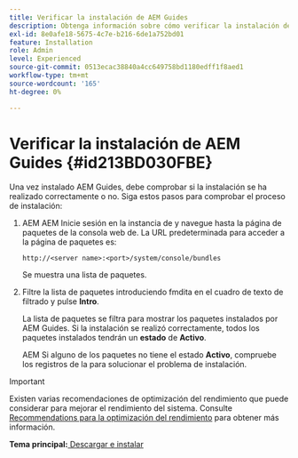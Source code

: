 ```yaml
---
title: Verificar la instalación de AEM Guides
description: Obtenga información sobre cómo verificar la instalación de AEM Guides
exl-id: 8e0afe18-5675-4c7e-b216-6de1a752bd01
feature: Installation
role: Admin
level: Experienced
source-git-commit: 0513ecac38840a4cc649758bd1180edff1f8aed1
workflow-type: tm+mt
source-wordcount: '165'
ht-degree: 0%

---
```


# Verificar la instalación de AEM Guides {#id213BD030FBE}

Una vez instalado AEM Guides, debe comprobar si la instalación se ha realizado correctamente o no. Siga estos pasos para comprobar el proceso de instalación:

1. AEM AEM Inicie sesión en la instancia de y navegue hasta la página de paquetes de la consola web de. La URL predeterminada para acceder a la página de paquetes es:

   ```http
   http://<server name>:<port>/system/console/bundles
   ```

   Se muestra una lista de paquetes.

1. Filtre la lista de paquetes introduciendo fmdita en el cuadro de texto de filtrado y pulse **Intro**.

   La lista de paquetes se filtra para mostrar los paquetes instalados por AEM Guides. Si la instalación se realizó correctamente, todos los paquetes instalados tendrán un **estado** de **Activo**.

   AEM Si alguno de los paquetes no tiene el estado **Activo**, compruebe los registros de la para solucionar el problema de instalación.


>[!IMPORTANT]
>
> Existen varias recomendaciones de optimización del rendimiento que puede considerar para mejorar el rendimiento del sistema. Consulte [Recommendations para la optimización del rendimiento](download-install-recommend-perf-optimiz.md#) para obtener más información.

**Tema principal:**[ Descargar e instalar](download-install.md)

